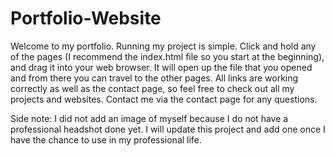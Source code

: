 # Portfolio-Website

Welcome to my portfolio. Running my project is simple. Click and hold any of the pages (I recommend the index.html file so you start at the beginning), and drag it into your web browser. It will open up the file that you opened and from there you can travel to the other pages. All links are working correctly as well as the contact page, so feel free to check out all my projects and websites. Contact me via the contact page for any questions.

Side note: I did not add an image of myself because I do not have a professional headshot done yet. I will update this project and add one once I have the chance to use in my professional life.
